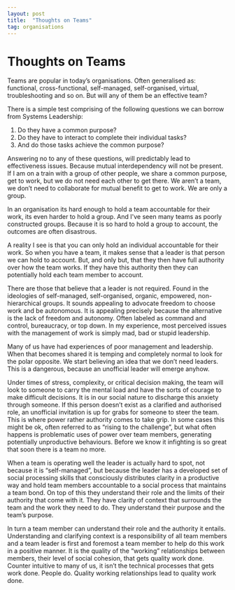 ```yaml
---
layout: post
title:	"Thoughts on Teams"
tag: organisations
---
```


# Thoughts on Teams

Teams are popular in today’s organisations. Often generalised as: functional, cross-functional, self-managed, self-organised, virtual, troubleshooting and so on. But will any of them be an effective team?

There is a simple test comprising of the following questions we can borrow from Systems Leadership:
1. Do they have a common purpose?
1. Do they have to interact to complete their individual tasks?
1. And do those tasks achieve the common purpose?

Answering no to any of these questions, will predictably lead to effectiveness issues. Because mutual interdependency will not be present. If I am on a train with a group of other people, we share a common purpose, get to work, but we do not need each other to get there. We aren’t a team, we don’t need to collaborate for mutual benefit to get to work. We are only a group. 

In an organisation its hard enough to hold a team accountable for their work, its even harder to hold a group. And I've seen many teams as poorly constructed groups. Because it is so hard to hold a group to account, the outcomes are often disastrous.

A reality I see is that you can only hold an individual accountable for their work. So when you have a team, it makes sense that a leader is that person we can hold to account. But, and only but, that they then have full authority over how the team works. If they have this authority then they can potentially hold each team member to account.

There are those that believe that a leader is not required. Found in the ideologies of self-managed, self-organised, organic, empowered, non-hierarchical groups. It sounds appealing to advocate freedom to choose work and be autonomous. It is appealing precisely because the alternative is the lack of freedom and autonomy. Often labeled as command and control, bureaucracy, or top down. In my experience, most perceived issues with the management of work is simply mad, bad or stupid leadership. 

Many of us have had experiences of poor management and leadership. When that becomes shared it is temping and completely normal to look for the polar opposite. We start believing an idea that we don’t need leaders. This is a dangerous, because an unofficial leader will emerge anyhow.

Under times of stress, complexity, or critical decision making, the team will look to someone to carry the mental load and have the sorts of courage to make difficult decisions. It is in our social nature to discharge this anxiety through someone. If this person doesn’t exist as a clarified and authorised role, an unofficial invitation is up for grabs for someone to steer the team. This is where power rather authority comes to take grip. In some cases this might be ok, often referred to as “rising to the challenge”, but what often happens is problematic uses of power over team members, generating potentially unproductive behaviours. Before we know it infighting is so great that soon there is a team no more.

When a team is operating well the leader is actually hard to spot, not because it is “self-managed”, but because the leader has a developed set of social processing skills that consciously distributes clarity in a productive way and hold team members accountable to a social process that maintains a team bond. On top of this they understand their role and the limits of their authority that come with it. They have clarity of context that surrounds the team and the work they need to do. They understand their purpose and the team’s purpose.

In turn a team member can understand their role and the authority it entails. Understanding and clarifying context is a responsibility of all team members and a team leader is first and foremost a team member to help do this work in a positive manner. It is the quality of the “working” relationships between members, their level of social cohesion, that gets quality work done. Counter intuitive to many of us, it isn’t the technical processes that gets work done. People do. Quality working relationships lead to quality work done.